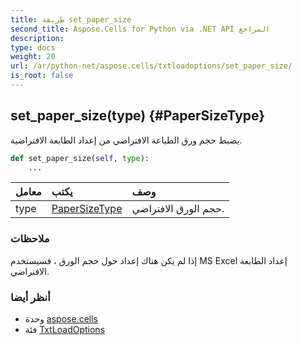 ```yaml
---
title: طريقة set_paper_size
second_title: Aspose.Cells for Python via .NET API المراجع
description:
type: docs
weight: 20
url: /ar/python-net/aspose.cells/txtloadoptions/set_paper_size/
is_root: false
---
```

##  set_paper_size(type) {#PaperSizeType}
يضبط حجم ورق الطباعة الافتراضي من إعداد الطابعة الافتراضية.



```python
def set_paper_size(self, type):
    ...
```


| معامل| يكتب| وصف|
| :- | :- | :- |
| type | [PaperSizeType](/cells/ar/python-net/aspose.cells/papersizetype) | حجم الورق الافتراضي.|
###  ملاحظات

إذا لم يكن هناك إعداد حول حجم الورق ، فسيستخدم MS Excel إعداد الطابعة الافتراضي.


###  أنظر أيضا

* وحدة [aspose.cells](../../)
* فئة [TxtLoadOptions](/cells/ar/python-net/aspose.cells/txtloadoptions)
